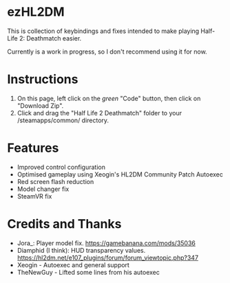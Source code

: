 # ezHL2DM
This is collection of keybindings and fixes intended to make playing Half-Life 2: Deathmatch easier.

Currently is a work in progress, so I don't recommend using it for now.

# Instructions
1. On this page, left click on the *green* "Code" button, then click on "Download Zip".
2. Click and drag the "Half Life 2 Deathmatch" folder to your <steam library folder>/steamapps/common/ directory.

# Features
* Improved control configuration
* Optimised gameplay using Xeogin's HL2DM Community Patch Autoexec
* Red screen flash reduction
* Model changer fix
* SteamVR fix

# Credits and Thanks
* Jora_: Player model fix. https://gamebanana.com/mods/35036
* Diamphid (I think): HUD transparency values. https://hl2dm.net/e107_plugins/forum/forum_viewtopic.php?347
* Xeogin - Autoexec and general support
* TheNewGuy - Lifted some lines from his autoexec
